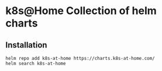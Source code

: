 # k8s@Home Collection of helm charts

## Installation

```console
helm repo add k8s-at-home https://charts.k8s-at-home.com/
helm search k8s-at-home
```
